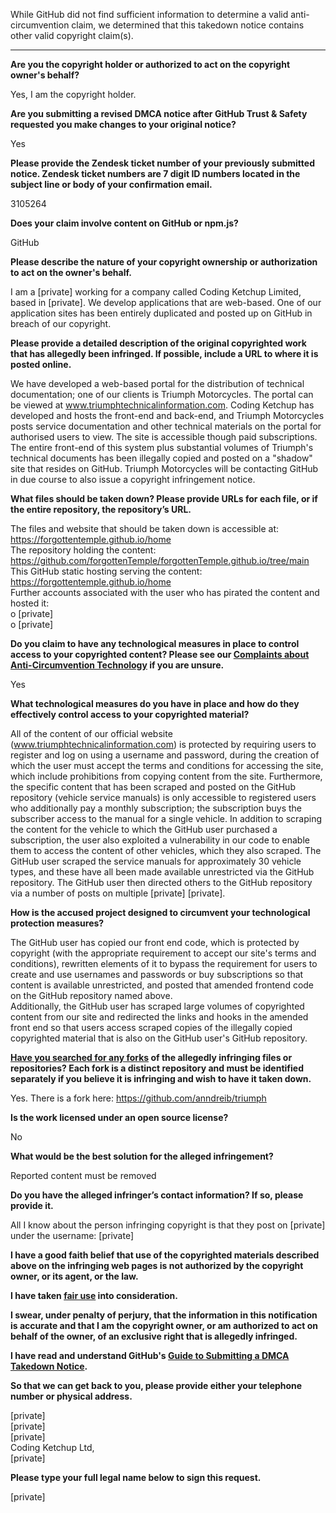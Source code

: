 While GitHub did not find sufficient information to determine a valid anti-circumvention claim, we determined that this takedown notice contains other valid copyright claim(s).

---

**Are you the copyright holder or authorized to act on the copyright owner's behalf?**

Yes, I am the copyright holder.

**Are you submitting a revised DMCA notice after GitHub Trust & Safety requested you make changes to your original notice?**

Yes

**Please provide the Zendesk ticket number of your previously submitted notice. Zendesk ticket numbers are 7 digit ID numbers located in the subject line or body of your confirmation email.**

3105264

**Does your claim involve content on GitHub or npm.js?**

GitHub

**Please describe the nature of your copyright ownership or authorization to act on the owner's behalf.**

I am a [private] working for a company called Coding Ketchup Limited, based in [private]. We develop applications that are web-based. One of our application sites has been entirely duplicated and posted up on GitHub in breach of our copyright.

**Please provide a detailed description of the original copyrighted work that has allegedly been infringed. If possible, include a URL to where it is posted online.**

We have developed a web-based portal for the distribution of technical documentation; one of our clients is Triumph Motorcycles. The portal can be viewed at www.triumphtechnicalinformation.com. Coding Ketchup has developed and hosts the front-end and back-end, and Triumph Motorcycles posts service documentation and other technical materials on the portal for authorised users to view. The site is accessible though paid subscriptions.  
The entire front-end of this system plus substantial volumes of Triumph's technical documents has been illegally copied and posted on a "shadow" site that resides on GitHub. Triumph Motorcycles will be contacting GitHub in due course to also issue a copyright infringement notice.

**What files should be taken down? Please provide URLs for each file, or if the entire repository, the repository’s URL.**

The files and website that should be taken down is accessible at: https://forgottentemple.github.io/home  
The repository holding the content: https://github.com/forgottenTemple/forgottenTemple.github.io/tree/main  
This GitHub static hosting serving the content: https://forgottentemple.github.io/home  
Further accounts associated with the user who has pirated the content and hosted it:  
o [private]  
o [private]

**Do you claim to have any technological measures in place to control access to your copyrighted content? Please see our <a href="https://docs.github.com/articles/guide-to-submitting-a-dmca-takedown-notice#complaints-about-anti-circumvention-technology">Complaints about Anti-Circumvention Technology</a> if you are unsure.**

Yes

**What technological measures do you have in place and how do they effectively control access to your copyrighted material?**

All of the content of our official website (www.triumphtechnicalinformation.com) is protected by requiring users to register and log on using a username and password, during the creation of which the user must accept the terms and conditions for accessing the site, which include prohibitions from copying content from the site. Furthermore, the specific content that has been scraped and posted on the GitHub repository (vehicle service manuals) is only accessible to registered users who additionally pay a monthly subscription; the subscription buys the subscriber access to the manual for a single vehicle. In addition to scraping the content for the vehicle to which the GitHub user purchased a subscription, the user also exploited a vulnerability in our code to enable them to access the content of other vehicles, which they also scraped. The GitHub user scraped the service manuals for approximately 30 vehicle types, and these have all been made available unrestricted via the GitHub repository. The GitHub user then directed others to the GitHub repository via a number of posts on multiple [private] [private].

**How is the accused project designed to circumvent your technological protection measures?**

The GitHub user has copied our front end code, which is protected by copyright (with the appropriate requirement to accept our site's terms and conditions), rewritten elements of it to bypass the requirement for users to create and use usernames and passwords or buy subscriptions so that content is available unrestricted, and posted that amended frontend code on the GitHub repository named above.  
Additionally, the GitHub user has scraped large volumes of copyrighted content from our site and redirected the links and hooks in the amended front end so that users access scraped copies of the illegally copied copyrighted material that is also on the GitHub user's GitHub repository.

**<a href="https://docs.github.com/articles/dmca-takedown-policy#b-what-about-forks-or-whats-a-fork">Have you searched for any forks</a> of the allegedly infringing files or repositories? Each fork is a distinct repository and must be identified separately if you believe it is infringing and wish to have it taken down.**

Yes. There is a fork here: https://github.com/anndreib/triumph

**Is the work licensed under an open source license?**

No

**What would be the best solution for the alleged infringement?**

Reported content must be removed

**Do you have the alleged infringer’s contact information? If so, please provide it.**

All I know about the person infringing copyright is that they post on [private] under the username: [private]

**I have a good faith belief that use of the copyrighted materials described above on the infringing web pages is not authorized by the copyright owner, or its agent, or the law.**

**I have taken <a href="https://www.lumendatabase.org/topics/22">fair use</a> into consideration.**

**I swear, under penalty of perjury, that the information in this notification is accurate and that I am the copyright owner, or am authorized to act on behalf of the owner, of an exclusive right that is allegedly infringed.**

**I have read and understand GitHub's <a href="https://docs.github.com/articles/guide-to-submitting-a-dmca-takedown-notice/">Guide to Submitting a DMCA Takedown Notice</a>.**

**So that we can get back to you, please provide either your telephone number or physical address.**

[private]  
[private]  
[private]  
Coding Ketchup Ltd,  
[private]  

**Please type your full legal name below to sign this request.**

[private]  
